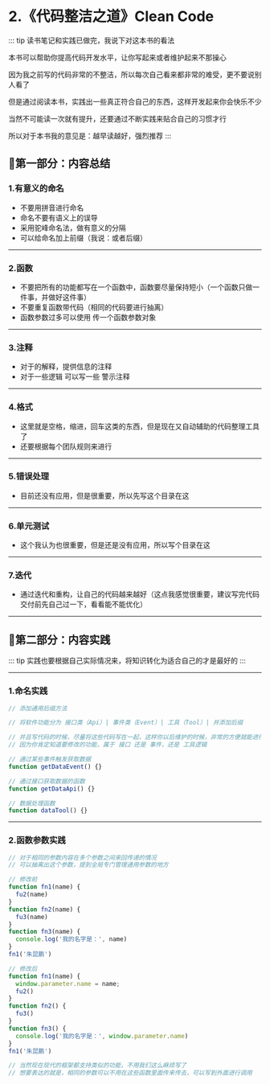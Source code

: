 # 2.《代码整洁之道》Clean Code

::: tip
读书笔记和实践已做完，我说下对这本书的看法

本书可以帮助你提高代码开发水平，让你写起来或者维护起来不那操心

因为我之前写的代码非常的不整洁，所以每次自己看来都非常的难受，更不要说别人看了

但是通过阅读本书，实践出一些真正符合自己的东西，这样开发起来你会快乐不少

当然不可能读一次就有提升，还要通过不断实践来贴合自己的习惯才行

所以对于本书我的意见是：越早读越好，强烈推荐
:::

## 🍡第一部分：内容总结

### 1.有意义的命名

- 不要用拼音进行命名
- 命名不要有语义上的误导
- 采用驼峰命名法，做有意义的分隔
- 可以给命名加上前缀（我说：或者后缀）

---

### 2.函数

- 不要把所有的功能都写在一个函数中，函数要尽量保持短小（一个函数只做一件事，并做好这件事）
- 不要重复函数带代码（相同的代码要进行抽离）
- 函数参数过多可以使用 传一个函数参数对象

---

### 3.注释

- 对于的解释，提供信息的注释
- 对于一些逻辑 可以写一些 警示注释

---

### 4.格式

- 这里就是空格，缩进，回车这类的东西，但是现在又自动辅助的代码整理工具了
- 还要根据每个团队规则来进行

---

### 5.错误处理

- 目前还没有应用，但是很重要，所以先写这个目录在这

---

### 6.单元测试

- 这个我认为也很重要，但是还是没有应用，所以写个目录在这

---

### 7.迭代

- 通过迭代和重构，让自己的代码越来越好（这点我感觉很重要，建议写完代码交付前先自己过一下，看看能不能优化）

---

## 🍭第二部分：内容实践

::: tip
实践也要根据自己实际情况来，将知识转化为适合自己的才是最好的
:::

---

### 1.命名实践

```js
// 添加通用后缀方法

// 将软件功能分为 接口类（Api）| 事件类（Event）| 工具（Tool）| 并添加后缀

// 并且写代码的时候，尽量将这些代码写在一起，这样你以后维护的时候，非常的方便就能进行修改了
// 因为你肯定知道要修改的功能，属于 接口 还是 事件，还是 工具逻辑

// 通过某些事件触发获取数据
function getDataEvent() {}

// 通过接口获取数据的函数
function getDataApi() {}

// 数据处理函数
function dataTool() {}
```

---

### 2.函数参数实践

```js
// 对于相同的参数内容在多个参数之间来回传递的情况
// 可以抽离出这个参数，提到全局专门管理通用参数的地方

// 修改前
function fn1(name) {
  fu2(name)
}
function fn2(name) {
  fu3(name)
}
function fn3(name) {
  console.log('我的名字是：', name)
}
fn1('朱昆鹏')

// 修改后
function fn1(name) {
  window.parameter.name = name;
  fu2()
}
function fn2() {
  fu3()
}
function fn3() {
  console.log('我的名字是：', window.parameter.name)
}
fn1('朱昆鹏')

// 当然现在现代的框架都支持类似的功能，不用我们这么麻烦写了
// 想要表达的就是，相同的参数可以不用在这些函数里面传来传去，可以写到外面进行调用
```